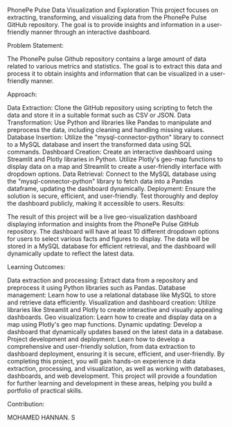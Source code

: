 PhonePe Pulse Data Visualization and Exploration
This project focuses on extracting, transforming, and visualizing data from the PhonePe Pulse GitHub repository. The goal is to provide insights and information in a user-friendly manner through an interactive dashboard.

Problem Statement:

The PhonePe pulse Github repository contains a large amount of data related to various metrics and statistics. The goal is to extract this data and process it to obtain insights and information that can be visualized in a user-friendly manner.

Approach:

Data Extraction: Clone the GitHub repository using scripting to fetch the data and store it in a suitable format such as CSV or JSON.
Data Transformation: Use Python and libraries like Pandas to manipulate and preprocess the data, including cleaning and handling missing values.
Database Insertion: Utilize the "mysql-connector-python" library to connect to a MySQL database and insert the transformed data using SQL commands.
Dashboard Creation: Create an interactive dashboard using Streamlit and Plotly libraries in Python. Utilize Plotly's geo-map functions to display data on a map and Streamlit to create a user-friendly interface with dropdown options.
Data Retrieval: Connect to the MySQL database using the "mysql-connector-python" library to fetch data into a Pandas dataframe, updating the dashboard dynamically.
Deployment: Ensure the solution is secure, efficient, and user-friendly. Test thoroughly and deploy the dashboard publicly, making it accessible to users.
Results:

The result of this project will be a live geo-visualization dashboard displaying information and insights from the PhonePe Pulse GitHub repository. The dashboard will have at least 10 different dropdown options for users to select various facts and figures to display. The data will be stored in a MySQL database for efficient retrieval, and the dashboard will dynamically update to reflect the latest data.


Learning Outcomes:

Data extraction and processing: Extract data from a repository and preprocess it using Python libraries such as Pandas.
Database management: Learn how to use a relational database like MySQL to store and retrieve data efficiently.
Visualization and dashboard creation: Utilize libraries like Streamlit and Plotly to create interactive and visually appealing dashboards.
Geo visualization: Learn how to create and display data on a map using Plotly's geo map functions.
Dynamic updating: Develop a dashboard that dynamically updates based on the latest data in a database.
Project development and deployment: Learn how to develop a comprehensive and user-friendly solution, from data extraction to dashboard deployment, ensuring it is secure, efficient, and user-friendly.
By completing this project, you will gain hands-on experience in data extraction, processing, and visualization, as well as working with databases, dashboards, and web development. This project will provide a foundation for further learning and development in these areas, helping you build a portfolio of practical skills.

Contribution:

MOHAMED HANNAN. S
